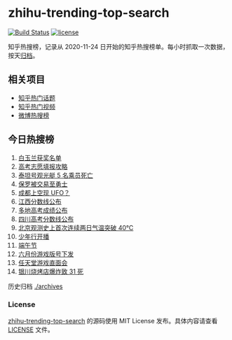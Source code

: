 # zhihu-trending-top-search

[![Build Status](https://github.com/justjavac/zhihu-trending-top-search/workflows/ci/badge.svg?branch=main)](https://github.com/justjavac/zhihu-trending-top-search/actions)
[![license](https://img.shields.io/github/license/justjavac/zhihu-trending-top-search)](https://github.com/justjavac/zhihu-trending-top-search/blob/main/LICENSE)

知乎热搜榜，记录从 2020-11-24 日开始的知乎热搜榜单。每小时抓取一次数据，按天[归档](./archives)。

## 相关项目

- [知乎热门话题](https://github.com/justjavac/zhihu-trending-hot-questions)
- [知乎热门视频](https://github.com/justjavac/zhihu-trending-hot-video)
- [微博热搜榜](https://github.com/justjavac/weibo-trending-hot-search)

## 今日热搜榜

<!-- BEGIN -->
<!-- 最后更新时间 Fri Jun 23 2023 23:08:04 GMT+0800 (China Standard Time) -->

1. [白玉兰获奖名单](https://www.zhihu.com/search?q=%E7%99%BD%E7%8E%89%E5%85%B0%E8%8E%B7%E5%A5%96%E5%90%8D%E5%8D%95)
1. [高考志愿填报攻略](https://www.zhihu.com/search?q=%E9%AB%98%E8%80%83%E5%BF%97%E6%84%BF%E5%A1%AB%E6%8A%A5%E6%94%BB%E7%95%A5)
1. [泰坦号观光艇 5 名乘员死亡](https://www.zhihu.com/search?q=%E6%B3%B0%E5%9D%A6%E5%8F%B7%E8%A7%82%E5%85%89%E8%89%87%205%20%E5%90%8D%E4%B9%98%E5%91%98%E6%AD%BB%E4%BA%A1)
1. [保罗被交易至勇士](https://www.zhihu.com/search?q=%E4%BF%9D%E7%BD%97%E8%A2%AB%E4%BA%A4%E6%98%93%E8%87%B3%E5%8B%87%E5%A3%AB%09)
1. [成都上空现 UFO？](https://www.zhihu.com/search?q=%E6%88%90%E9%83%BD%E4%B8%8A%E7%A9%BA%E7%8E%B0%20UFO%EF%BC%9F)
1. [江西分数线公布](https://www.zhihu.com/search?q=%E6%B1%9F%E8%A5%BF%E5%88%86%E6%95%B0%E7%BA%BF%E5%85%AC%E5%B8%83)
1. [多地高考成绩公布](https://www.zhihu.com/search?q=%E5%A4%9A%E5%9C%B0%E9%AB%98%E8%80%83%E6%88%90%E7%BB%A9%E5%85%AC%E5%B8%83)
1. [四川高考分数线公布](https://www.zhihu.com/search?q=%E5%9B%9B%E5%B7%9D%E9%AB%98%E8%80%83%E5%88%86%E6%95%B0%E7%BA%BF%E5%85%AC%E5%B8%83)
1. [北京观测史上首次连续两日气温突破 40℃](https://www.zhihu.com/search?q=%E5%8C%97%E4%BA%AC%E8%A7%82%E6%B5%8B%E5%8F%B2%E4%B8%8A%E9%A6%96%E6%AC%A1%E8%BF%9E%E7%BB%AD%E4%B8%A4%E6%97%A5%E6%B0%94%E6%B8%A9%E7%AA%81%E7%A0%B4%2040%E2%84%83)
1. [少年行开播](https://www.zhihu.com/search?q=%E5%B0%91%E5%B9%B4%E8%A1%8C%E5%BC%80%E6%92%AD)
1. [端午节](https://www.zhihu.com/search?q=%E7%AB%AF%E5%8D%88%E8%8A%82)
1. [六月份游戏版号下发](https://www.zhihu.com/search?q=%E5%85%AD%E6%9C%88%E4%BB%BD%E6%B8%B8%E6%88%8F%E7%89%88%E5%8F%B7%E4%B8%8B%E5%8F%91)
1. [任天堂游戏直面会](https://www.zhihu.com/search?q=%E4%BB%BB%E5%A4%A9%E5%A0%82%E6%B8%B8%E6%88%8F%E7%9B%B4%E9%9D%A2%E4%BC%9A)
1. [银川烧烤店爆炸致 31 死](https://www.zhihu.com/search?q=%E9%93%B6%E5%B7%9D%E7%83%A7%E7%83%A4%E5%BA%97%E7%88%86%E7%82%B8%E8%87%B4%2031%20%E6%AD%BB)

<!-- END -->

历史归档 [./archives](./archives)

### License

[zhihu-trending-top-search](https://github.com/justjavac/zhihu-trending-top-search) 的源码使用 MIT License
发布。具体内容请查看 [LICENSE](./LICENSE) 文件。

